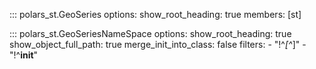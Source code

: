 ::: polars_st.GeoSeries
    options:
        show_root_heading: true
        members: [st]

::: polars_st.GeoSeriesNameSpace
    options:
        show_root_heading: true
        show_object_full_path: true
        merge_init_into_class: false
        filters:
            - "!^_[^_]"
            - "!^__init__"
